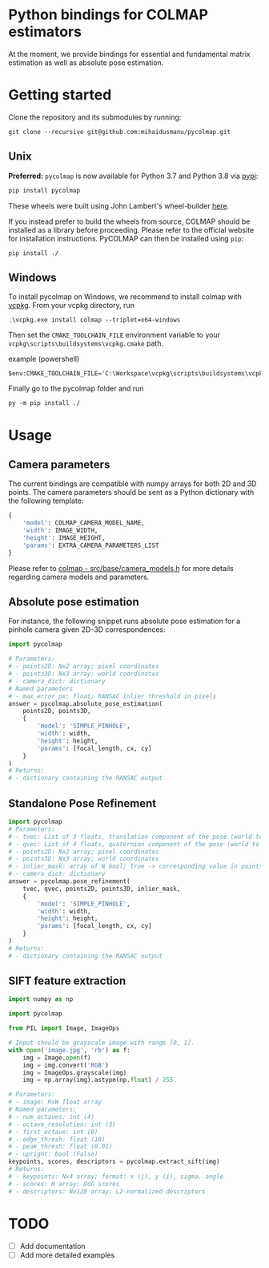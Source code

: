 # Python bindings for COLMAP estimators

At the moment, we provide bindings for essential and fundamental matrix estimation as well as absolute pose estimation.

# Getting started

Clone the repository and its submodules by running:
```
git clone --recursive git@github.com:mihaidusmanu/pycolmap.git
```

## Unix
**Preferred:** `pycolmap` is now available for Python 3.7 and Python 3.8 via [pypi](https://pypi.org/project/pycolmap/0.0.1/):
```bash
pip install pycolmap
```
These wheels were built using John Lambert's wheel-builder [here](https://github.com/johnwlambert/pycolmap-wheels).

If you instead prefer to build the wheels from source, COLMAP should be installed as a library before proceeding. Please refer to the official website for installation instructions. PyCOLMAP can then be installed using `pip`: 
```
pip install ./
```

## Windows
To install pycolmap on Windows, we recommend to install colmap with [vcpkg](https://github.com/microsoft/vcpkg).
From your vcpkg directory, run
```
.\vcpkg.exe install colmap --triplet=x64-windows
```

Then set the `CMAKE_TOOLCHAIN_FILE` environment variable to your `vcpkg\scripts\buildsystems\vcpkg.cmake` path.

example (powershell)
```
$env:CMAKE_TOOLCHAIN_FILE='C:\Workspace\vcpkg\scripts\buildsystems\vcpkg.cmake'
```

Finally go to the pycolmap folder and run
```
py -m pip install ./
```

# Usage

## Camera parameters

The current bindings are compatible with numpy arrays for both 2D and 3D points. The camera parameters should be sent as a Python dictionary with the following template:
```python
{
    'model': COLMAP_CAMERA_MODEL_NAME,
    'width': IMAGE_WIDTH,
    'height': IMAGE_HEIGHT,
    'params': EXTRA_CAMERA_PARAMETERS_LIST
}
```
Please refer to [colmap - src/base/camera_models.h](https://github.com/colmap/colmap/blob/master/src/base/camera_models.h) for more details regarding camera models and parameters.

## Absolute pose estimation

For instance, the following snippet runs absolute pose estimation for a pinhole camera given 2D-3D correspondences:
```python
import pycolmap

# Parameters:
# - points2D: Nx2 array; pixel coordinates
# - points3D: Nx3 array; world coordinates
# - camera_dict: dictionary
# Named parameters
# - max_error_px: float; RANSAC inlier threshold in pixels
answer = pycolmap.absolute_pose_estimation(
    points2D, points3D,
    {
        'model': 'SIMPLE_PINHOLE',
        'width': width,
        'height': height,
        'params': [focal_length, cx, cy]
    }
)
# Returns:
# - dictionary containing the RANSAC output
```

## Standalone Pose Refinement

```python
import pycolmap
# Parameters:
# - tvec: List of 3 floats, translation component of the pose (world to camera)
# - qvec: List of 4 floats, quaternion component of the pose (world to camera)
# - points2D: Nx2 array; pixel coordinates
# - points3D: Nx3 array; world coordinates
# - inlier_mask: array of N bool; true -> corresponding value in points2D/points3D is an inlier
# - camera_dict: dictionary
answer = pycolmap.pose_refinement(
    tvec, qvec, points2D, points3D, inlier_mask,
    {
        'model': 'SIMPLE_PINHOLE',
        'width': width,
        'height': height,
        'params': [focal_length, cx, cy]
    }
)
# Returns:
# - dictionary containing the RANSAC output
```

## SIFT feature extraction

```python
import numpy as np

import pycolmap

from PIL import Image, ImageOps

# Input should be grayscale image with range [0, 1].
with open('image.jpg', 'rb') as f:
    img = Image.open(f)
    img = img.convert('RGB')
    img = ImageOps.grayscale(img)
    img = np.array(img).astype(np.float) / 255.

# Parameters:
# - image: HxW float array
# Named parameters:
# - num_octaves: int (4)
# - octave_resolution: int (3)
# - first_octave: int (0)
# - edge_thresh: float (10)
# - peak_thresh: float (0.01)
# - upright: bool (False)
keypoints, scores, descriptors = pycolmap.extract_sift(img)
# Returns:
# - keypoints: Nx4 array; format: x (j), y (i), sigma, angle
# - scores: N array; DoG scores
# - descriptors: Nx128 array; L2-normalized descriptors
```

# TODO

- [ ] Add documentation
- [ ] Add more detailed examples
